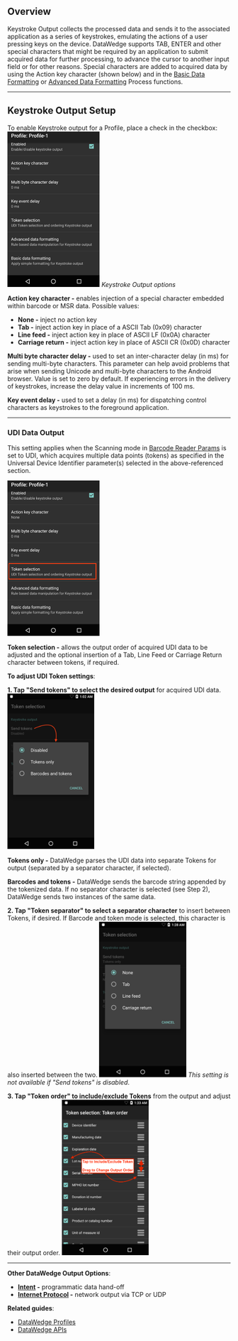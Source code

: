<h2 id="overview">Overview</h2>
<p>Keystroke Output collects the processed data and sends it to the associated application as a series of keystrokes, emulating the actions of a user pressing keys on the device. DataWedge supports TAB, ENTER and other special characters that might be required by an application to submit acquired data for further processing, to advance the cursor to another input field or for other reasons. Special characters are added to acquired data by using the Action key character (shown below) and in the <a href="../../process/bdf">Basic Data Formatting</a> or <a href="../../process/bdf">Advanced Data Formatting</a> Process functions. </p>
<hr />
<h2 id="keystrokeoutputsetup">Keystroke Output Setup</h2>
<p>To enable Keystroke output for a Profile, place a check in the checkbox:
<img style="height:350px" src="../keystroke-output.png"/>
<em>Keystroke Output options</em>
<br></p>
<p><strong>Action key character -</strong> enables injection of a special character embedded within barcode or MSR data. Possible values:</p>
<ul>
<li><strong>None -</strong> inject no action key</li>
<li><strong>Tab -</strong> inject action key in place of a ASCII Tab (0x09) character</li>
<li><strong>Line feed -</strong> inject action key in place of ASCII LF (0x0A) character</li>
<li><strong>Carriage return -</strong> inject action key in place of ASCII CR (0x0D) character</li>
</ul>
<p><strong>Multi byte character delay -</strong> used to set an inter-character delay (in ms) for sending multi-byte characters. This parameter can help avoid problems that arise when sending Unicode and multi-byte characters to the Android browser. Value is set to zero by default. If experiencing errors in the delivery of keystrokes, increase the delay value in increments of 100 ms.</p>
<p><strong>Key event delay -</strong> used to set a delay (in ms) for dispatching control characters as keystrokes to the foreground application.</p>
<hr />
<h3 id="udidataoutput">UDI Data Output</h3>
<p>This setting applies when the Scanning mode in <a href="../../input/barcode/#readerparams">Barcode Reader Params</a> is set to UDI, which acquires multiple data points (tokens) as specified in the Universal Device Identifier parameter(s) selected in the above-referenced section. </p>
<p><img style="height:350px" src="../token_selection_highlighted.png"/></p>
<p><strong>Token selection -</strong> allows the output order of acquired UDI data to be adjusted and the optional insertion of a Tab, Line Feed or Carriage Return character between tokens, if required.</p>
<p><strong>To adjust UDI Token settings</strong>: </p>
<p><strong>&#49;. Tap "Send tokens" to select the desired output</strong> for acquired UDI data. 
<img style="height:350px" src="../token_selector.png"/></p>
<p><strong>Tokens only -</strong> DataWedge parses the UDI data into separate Tokens for output (separated by a separator character, if selected).</p>
<p><strong>Barcodes and tokens -</strong> DataWedge sends the barcode string appended by the tokenized data. If no separator character is selected (see Step 2), DataWedge sends two instances of the same data.</p>
<p><strong>&#50;. Tap "Token separator" to select a separator character</strong> to insert between Tokens, if desired. If Barcode and token mode is selected, this character is also inserted between the two. 
<img style="height:350px" src="../separator.png"/>
<em>This setting is not available if "Send tokens" is disabled</em>.
<br></p>
<p><strong>&#51;. Tap "Token order" to include/exclude Tokens</strong> from the output and adjust their output order. 
<img style="height:350px" src="../token_order.png"/>
<br></p>
<!-- 
Send data - Set to transfer the captured data to the foreground application. Disabling this option prevents the actual data from being transmitted. However, the prefix and suffix strings, if present, are still transmitted even when this option is disabled (default - enabled).
-->
<hr />
<p><strong>Other DataWedge Output Options</strong>:</p>
<ul>
<li><strong><a href="../intent">Intent</a> -</strong> programmatic data hand-off</li>
<li><strong><a href="../ip">Internet Protocol</a> -</strong> network output via TCP or UDP</li>
</ul>
<p><strong>Related guides</strong>:</p>
<ul>
<li><a href="../../profiles">DataWedge Profiles</a></li>
<li><a href="../../api">DataWedge APIs</a> </li>
</ul>